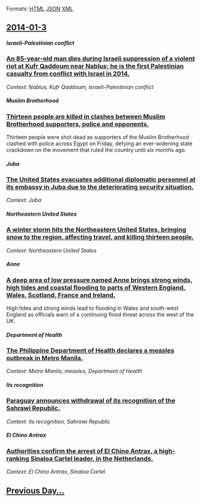 
Formats: [HTML](2014/01/3/index.html)  [JSON](2014/01/3/index.json)  [XML](2014/01/3/index.xml)  

## [2014-01-3](/news/2014/01/3/index.md)

##### Israeli-Palestinian conflict
### [An 85-year-old man dies during Israeli suppression of a violent riot at Kufr Qaddoum near Nablus; he is the first Palestinian casualty from conflict with Israel in 2014. ](/news/2014/01/3/an-85-year-old-man-dies-during-israeli-suppression-of-a-violent-riot-at-kufr-qaddoum-near-nablus-he-is-the-first-palestinian-casualty-from.md)
_Context: Nablus, Kufr Qaddoum, Israeli-Palestinian conflict_

##### Muslim Brotherhood
### [Thirteen people are killed in clashes between Muslim Brotherhood supporters, police and opponents. ](/news/2014/01/3/thirteen-people-are-killed-in-clashes-between-muslim-brotherhood-supporters-police-and-opponents.md)
Thirteen people were shot dead as supporters of the Muslim Brotherhood clashed with police across Egypt on Friday, defying an ever-widening state crackdown on the movement that ruled the country until six months ago.

##### Juba
### [The United States evacuates additional diplomatic personnel at its embassy in Juba due to the deteriorating security situation. ](/news/2014/01/3/the-united-states-evacuates-additional-diplomatic-personnel-at-its-embassy-in-juba-due-to-the-deteriorating-security-situation.md)
_Context: Juba_

##### Northeastern United States
### [A winter storm hits the Northeastern United States, bringing snow to the region, affecting travel, and killing thirteen people. ](/news/2014/01/3/a-winter-storm-hits-the-northeastern-united-states-bringing-snow-to-the-region-affecting-travel-and-killing-thirteen-people.md)
_Context: Northeastern United States_

##### Anne
### [A deep area of low pressure named Anne brings strong winds, high tides and coastal flooding to parts of Western England, Wales, Scotland, France and Ireland. ](/news/2014/01/3/a-deep-area-of-low-pressure-named-anne-brings-strong-winds-high-tides-and-coastal-flooding-to-parts-of-western-england-wales-scotland-fr.md)
High tides and strong winds lead to flooding in Wales and south-west England as officials warn of a continuing flood threat across the west of the UK.

##### Department of Health
### [The Philippine Department of Health declares a measles outbreak in Metro Manila. ](/news/2014/01/3/the-philippine-department-of-health-declares-a-measles-outbreak-in-metro-manila.md)
_Context: Metro Manila, measles, Department of Health_

##### Its recognition
### [Paraguay announces withdrawal of its recognition of the Sahrawi Republic. ](/news/2014/01/3/paraguay-announces-withdrawal-of-its-recognition-of-the-sahrawi-republic.md)
_Context: its recognition, Sahrawi Republic_

##### El Chino Antrax
### [Authorities confirm the arrest of El Chino Antrax, a high-ranking Sinaloa Cartel leader, in the Netherlands. ](/news/2014/01/3/authorities-confirm-the-arrest-of-el-chino-antrax-a-high-ranking-sinaloa-cartel-leader-in-the-netherlands.md)
_Context: El Chino Antrax, Sinaloa Cartel_

## [Previous Day...](/news/2014/01/2/index.md)

